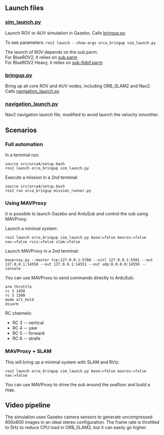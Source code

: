## Launch files

### [sim_launch.py](launch/sim_launch.py)

Launch ROV or AUV simulation in Gazebo.
Calls [bringup.py](launch/bringup.py).

To see parameters: `ros2 launch --show-args orca_bringup sim_launch.py`

The launch of ROV depends on the sub.parm.  
For BlueROV2, it relies on [sub.parm](#~/home/orca4/ardupilot/Tools/autotest/default_params/sub.parm)  
For BlueROV2 Heavy, it relies on [sub-6dof.parm](#~/home/orca4/ardupilot/Tools/autotest/default_params/sub-6dof.parm)

### [bringup.py](launch/bringup.py)

Bring up all core ROV and AUV nodes, including ORB_SLAM2 and Nav2.
Calls [navigation_launch.py](launch/navigation_launch.py).

### [navigation_launch.py](launch/navigation_launch.py)

Nav2 navigation launch file, modified to avoid launch the velocity smoother.

## Scenarios

### Full automation

In a terminal run:
~~~
source src/orca4/setup.bash
ros2 launch orca_bringup sim_launch.py
~~~

Execute a mission in a 2nd terminal:
~~~
source src/orca4/setup.bash
ros2 run orca_bringup mission_runner.py
~~~

### Using MAVProxy

It is possible to launch Gazebo and ArduSub and control the sub using MAVProxy.

Launch a minimal system:
~~~
ros2 launch orca_bringup sim_launch.py base:=false mavros:=false nav:=false rviz:=false slam:=false
~~~

Launch MAVProxy in a 2nd terminal:
~~~
mavproxy.py --master tcp:127.0.0.1:5760 --sitl 127.0.0.1:5501 --out 127.0.0.1:14550 --out 127.0.0.1:14551 --out udp:0.0.0.0:14550 --console
~~~

You can use MAVProxy to send commands directly to ArduSub:
~~~
arm throttle
rc 3 1450
rc 3 1500
mode alt_hold
disarm
~~~

RC channels:
* RC 3 -- vertical
* RC 4 -- yaw
* RC 5 -- forward
* RC 6 -- strafe

### MAVProxy + SLAM

This will bring up a minimal system with SLAM and RViz:
~~~
ros2 launch orca_bringup sim_launch.py base:=false mavros:=false nav:=false
~~~

You can use MAVProxy to drive the sub around the seafloor and build a map.

## Video pipeline

The simulation uses Gazebo camera sensors to generate uncompressed 800x600 images in an
ideal stereo configuration. The frame rate is throttled to 5Hz to reduce CPU load in ORB_SLAM2, but
it can easily go higher.
